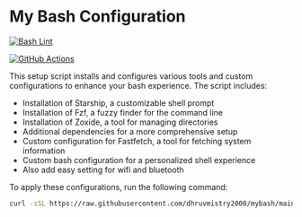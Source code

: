 # My Bash Configuration

[![Bash Lint](https://github.com/dhruvmistry2000/mybash/actions/workflows/main.yml/badge.svg)](https://github.com/dhruvmistry2000/mybash/actions/workflows/main.yml)

[![GitHub Actions](https://github.com/dhruvmistry2000/mybash/actions/workflows/github-actions.yml/badge.svg)](https://github.com/dhruvmistry2000/mybash/actions/workflows/github-actions.yml)

This setup script installs and configures various tools and custom configurations to enhance your bash experience. The script includes:

* Installation of Starship, a customizable shell prompt
* Installation of Fzf, a fuzzy finder for the command line
* Installation of Zoxide, a tool for managing directories
* Additional dependencies for a more comprehensive setup
* Custom configuration for Fastfetch, a tool for fetching system information
* Custom bash configuration for a personalized shell experience
* Also add easy setting for wifi and bluetooth

To apply these configurations, run the following command:

```bash
curl -sSL https://raw.githubusercontent.com/dhruvmistry2000/mybash/main/setup.sh | bash
```
